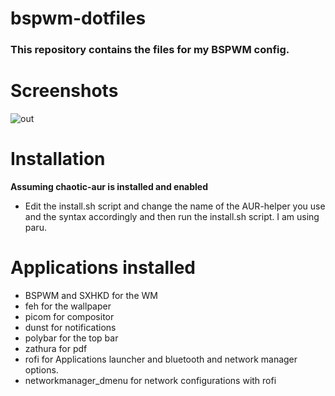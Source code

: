 # bspwm-dotfiles

### This repository contains the files for my BSPWM config.


# Screenshots
![out](https://user-images.githubusercontent.com/68803793/133469925-28c809bf-5b56-40b8-9487-6bdf2a36cf79.png)

# Installation 

**Assuming chaotic-aur is installed and enabled**

- Edit the install.sh script and change the name of the AUR-helper you use and the syntax accordingly and then run the install.sh script. I am using paru.



# Applications installed
- BSPWM and SXHKD for the WM
- feh for the wallpaper 
- picom for compositor
- dunst for notifications
- polybar for the top bar 
- zathura for pdf
- rofi for Applications launcher and bluetooth and network manager options.
- networkmanager_dmenu for network configurations with rofi 




